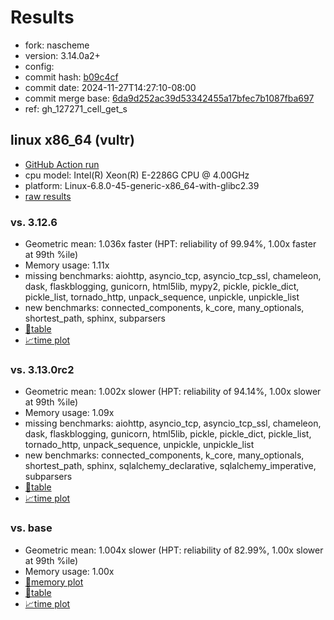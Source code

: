 # Results

- fork: nascheme
- version: 3.14.0a2+
- config: 
- commit hash: [b09c4cf](https://github.com/nascheme/cpython/commit/b09c4cf)
- commit date: 2024-11-27T14:27:10-08:00
- commit merge base: [6da9d252ac39d53342455a17bfec7b1087fba697](https://github.com/nascheme/cpython/commit/6da9d252ac39d53342455a17bfec7b1087fba697)
- ref: gh_127271_cell_get_s

## linux x86_64 (vultr)

- [GitHub Action run](https://github.com/facebookexperimental/free-threading-benchmarking/actions/runs/12129988631)
- cpu model: Intel(R) Xeon(R) E-2286G CPU @ 4.00GHz
- platform: Linux-6.8.0-45-generic-x86_64-with-glibc2.39
- [raw results](bm-20241127-vultr-x86_64-nascheme-gh_127271_cell_get_s-3.14.0a2%2B-b09c4cf.json)

### vs. 3.12.6

- Geometric mean: 1.036x faster (HPT: reliability of 99.94%, 1.00x faster at 99th %ile)
- Memory usage: 1.11x
- missing benchmarks: aiohttp, asyncio_tcp, asyncio_tcp_ssl, chameleon, dask, flaskblogging, gunicorn, html5lib, mypy2, pickle, pickle_dict, pickle_list, tornado_http, unpack_sequence, unpickle, unpickle_list
- new benchmarks: connected_components, k_core, many_optionals, shortest_path, sphinx, subparsers
- [📄table](bm-20241127-vultr-x86_64-nascheme-gh_127271_cell_get_s-3.14.0a2%2B-b09c4cf-vs-3.12.6.md)
- [📈time plot](bm-20241127-vultr-x86_64-nascheme-gh_127271_cell_get_s-3.14.0a2%2B-b09c4cf-vs-3.12.6.svg)

### vs. 3.13.0rc2

- Geometric mean: 1.002x slower (HPT: reliability of 94.14%, 1.00x slower at 99th %ile)
- Memory usage: 1.09x
- missing benchmarks: aiohttp, asyncio_tcp, asyncio_tcp_ssl, chameleon, dask, flaskblogging, gunicorn, html5lib, pickle, pickle_dict, pickle_list, tornado_http, unpack_sequence, unpickle, unpickle_list
- new benchmarks: connected_components, k_core, many_optionals, shortest_path, sphinx, sqlalchemy_declarative, sqlalchemy_imperative, subparsers
- [📄table](bm-20241127-vultr-x86_64-nascheme-gh_127271_cell_get_s-3.14.0a2%2B-b09c4cf-vs-3.13.0rc2.md)
- [📈time plot](bm-20241127-vultr-x86_64-nascheme-gh_127271_cell_get_s-3.14.0a2%2B-b09c4cf-vs-3.13.0rc2.svg)

### vs. base

- Geometric mean: 1.004x slower (HPT: reliability of 82.99%, 1.00x slower at 99th %ile)
- Memory usage: 1.00x
- [🧠memory plot](bm-20241127-vultr-x86_64-nascheme-gh_127271_cell_get_s-3.14.0a2%2B-b09c4cf-vs-base-mem.svg)
- [📄table](bm-20241127-vultr-x86_64-nascheme-gh_127271_cell_get_s-3.14.0a2%2B-b09c4cf-vs-base.md)
- [📈time plot](bm-20241127-vultr-x86_64-nascheme-gh_127271_cell_get_s-3.14.0a2%2B-b09c4cf-vs-base.svg)

